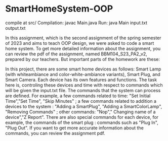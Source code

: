 # SmartHomeSystem-OOP
compile at src/
Compilation: javac Main.java
Run: java Main input.txt output.txt

In this assignment, which is the second assignment of the spring semester of 2023 and aims to teach OOP design, we were asked to code a smart home system.
To get more detailed information about the assignment, you can review the pdf of the assignment, named BBM104_S23_PA2_v2, prepared by our teachers. But important parts of the homework are these:

In this project, there are some smart home devices as follows: Smart Lamp (with whiteambiance and color-white-ambiance variants), Smart Plug, and Smart Camera.
Each device has its own features and functions.
The task here is, controling these devices and time with respect to commands which will be given the input.txt file. 
The commands that the system can process are defined. For example, a few commands related to time: "Set Initial Time","Set Time", "Skip Minutes" ; a few commands related to addition a devices to the system : "Adding a SmartPlug", "Adding a SmartColorLamp", "Removing Commands" ; other commands: "Nop"," Changing name of a device","Z Report". There are also special commands for each device, for example, the commands of the smart plug : commands such as "Plug In", "Plug Out".
If you want to get more accurate information about the commands, you can review the assignment pdf. 


